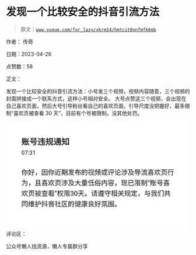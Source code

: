 # 发现一个比较安全的抖音引流方法

> 原文：[`www.yuque.com/for_lazy/xkrm14/hmtcit0nnfmfk6mb`](https://www.yuque.com/for_lazy/xkrm14/hmtcit0nnfmfk6mb)



作者： 传奇



日期：2023-04-26



点赞数：58

<ne-hole id="uadc72b7e" data-lake-id="uadc72b7e">

正文：



发现一个比较安全的抖音引流方法：小号发三个视频，视频内容随意，三个视频的封面拼接成一个联系方式，这样小号相对安全。 大号点赞这三个视频，会出现在自己喜欢页面，然后大号引导粉丝看自己的喜欢页面。引导尺度没把握好，最多限制“喜欢页被查看 30 天”，目前有个号被限制，没其他处罚。



![](img/ef6fe5caf0043ff6d8490d3f2f7c2429.png)  <ne-hole id="u67cd7108" data-lake-id="u67cd7108"><ne-p id="u9fdbc3a0" data-lake-id="u9fdbc3a0">评论区：

<ne-hole id="u1094087b" data-lake-id="u1094087b">

公众号懒人找资源，懒人专属群分享

</ne-hole></ne-hole></ne-p></ne-hole>